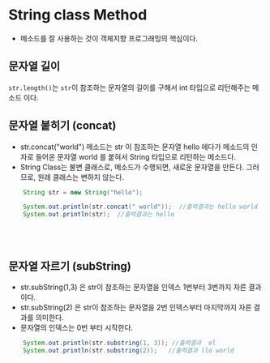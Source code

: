 # String class Method
* 메소드를 잘 사용하는 것이 객체지향 프로그래밍의 핵심이다.



## 문자열 길이
```str.length()```는 `str`이 참조하는 문자열의 길이를 구해서 int 타입으로 리턴해주는 메소드 이다.

## 문자열 붙히기 (concat)
* str.concat("world") 메소드는 str 이 참조하는 문자열 hello 에다가 메소드의 인자로 들어온 문자열 world 를 붙혀서 String 타입으로 리턴하는 메소드다.
* String Class는 불변 클래스로, 메소드가 수행되면, 새로운 문자열을 만든다. 그러므로, 원래 클래스는 변하지 않는다.
```java
    String str = new String("hello");

    System.out.println(str.concat(" world"));  //출력결과는 hello world 
    System.out.println(str);  //출력결과는 hello 
```
<br/>
<br/>

## 문자열 자르기 (subString)
* str.subString(1,3) 은 str이 참조하는 문자열을 인덱스 1번부터 3번까지 자른 결과이다.  
* str.subString(2) 은 str이 참조하는 문자열을 2번 인덱스부터 마지막까지 자른 결과를 의미한다.
* 문자열의 인덱스는 0번 부터 시작한다.

```java
    System.out.println(str.substring(1, 3)); //출력결과  el
    System.out.println(str.substring(2));   //출력결과 llo world
```
